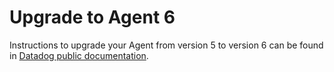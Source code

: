 # Upgrade to Agent 6

Instructions to upgrade your Agent from version 5 to version 6 can be found in [Datadog public documentation](https://docs.datadoghq.com/agent/guide/upgrade-to-agent-v6/).


